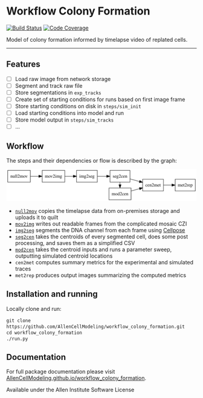# Workflow Colony Formation

[![Build Status](https://github.com/AllenCellModeling/workflow_colony_formation/workflows/Build%20Master/badge.svg)](https://github.com/AllenCellModeling/workflow_colony_formation/actions)
[![Code Coverage](https://codecov.io/gh/AllenCellModeling/workflow_colony_formation/branch/master/graph/badge.svg)](https://codecov.io/gh/AllenCellModeling/workflow_colony_formation)

Model of colony formation informed by timelapse video of replated cells.

---

## Features

- [ ] Load raw image from network storage
- [ ] Segment and track raw file
- [ ] Store segmentations in `exp_tracks`
- [ ] Create set of starting conditions for runs based on first image frame
- [ ] Store starting conditions on disk in `steps/sim_init`
- [ ] Load starting conditions into model and run
- [ ] Store model output in `steps/sim_tracks`
- [ ] ...

## Workflow

The steps and their dependencies or flow is described by the graph:

![MTI-ABM Workflow](./docs/imgs/steps.svg)

- [`null2mov`] copies the timelapse data from on-premises storage and uploads it to quilt
- [`mov2img`] writes out readable frames from the complicated mosaic CZI
- [`img2seg`] segments the DNA channel from each frame using [Cellpose](http://cellpose.org)
- [`seg2cen`] takes the centroids of every segmented cell, does some post processing, and saves them as a simplified CSV
- [`mod2cen`] takes the centroid inputs and runs a parameter sweep, outputting simulated centroid locations
- `cen2met` computes summary metrics for the experimental and simulated traces
- `met2rep` produces output images summarizing the computed metrics

[`null2mov`]:https://github.com/AllenCellModeling/workflow_colony_formation/tree/master/workflow_colony_formation/steps/null2mov
[`mov2img`]:https://github.com/AllenCellModeling/workflow_colony_formation/tree/master/workflow_colony_formation/steps/mov2img
[`img2seg`]:https://github.com/AllenCellModeling/workflow_colony_formation/blob/master/workflow_colony_formation/steps/img2seg/img2seg.ipynb
[`seg2cen`]:https://github.com/AllenCellModeling/workflow_colony_formation/blob/master/workflow_colony_formation/steps/seg2cen/seg2cen.ipynb
[`mod2cen`]:https://github.com/AllenCellModeling/workflow_colony_formation/blob/master/workflow_colony_formation/steps/mod2cen/mod2cen.ipynb

## Installation and running

Locally clone and run: 

```
git clone https://github.com/AllenCellModeling/workflow_colony_formation.git
cd workflow_colony_formation
./run.py
```

## Documentation

For full package documentation please visit [AllenCellModeling.github.io/workflow_colony_formation](https://AllenCellModeling.github.io/workflow_colony_formation).

Available under the Allen Institute Software License

